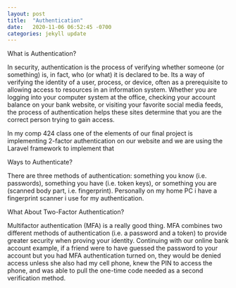 ```yaml
---
layout: post
title:  "Authentication"
date:   2020-11-06 06:52:45 -0700
categories: jekyll update
---
```

What is Authentication? <p>
     In security, authentication is the process of verifying whether someone (or something) is, in fact, who (or what) it is declared to be. Its a way of verifying the identity of a user, process, or device, often as a prerequisite to allowing access to resources in an information system. Whether you are logging into your computer system at the office, checking your account balance on your bank website, or visiting your favorite social media feeds, the process of authentication helps these sites determine that you are the correct person trying to gain access.
    <p> In my comp 424 class one of the elements of our final project is implementing 2-factor authentication on our website and we are using the Laravel framework to implement that 
     
<p>Ways to Authenticate?
<p>There are three methods of authentication: something you know (i.e. passwords), something you have (i.e. token keys), or something you are (scanned body part, i.e. fingerprint). Personally on my home PC i have a fingerprint scanner i use for my authentication.

<p>What About Two-Factor Authentication?
<p>Multifactor authentication (MFA) is a really good thing. MFA combines two different methods of authentication (i.e. a password and a token) to provide greater security when proving your identity.
Continuing with our online bank account example, if a friend were to have guessed the password to your account but you had MFA authentication turned on, they would be denied access unless she also had my cell phone, knew the PIN to access the phone, and was able to pull the one-time code needed as a second verification method.
